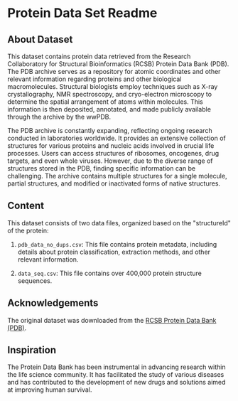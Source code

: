# Protein Data Set Readme

## About Dataset

This dataset contains protein data retrieved from the Research Collaboratory for Structural Bioinformatics (RCSB) Protein Data Bank (PDB). The PDB archive serves as a repository for atomic coordinates and other relevant information regarding proteins and other biological macromolecules. Structural biologists employ techniques such as X-ray crystallography, NMR spectroscopy, and cryo-electron microscopy to determine the spatial arrangement of atoms within molecules. This information is then deposited, annotated, and made publicly available through the archive by the wwPDB.

The PDB archive is constantly expanding, reflecting ongoing research conducted in laboratories worldwide. It provides an extensive collection of structures for various proteins and nucleic acids involved in crucial life processes. Users can access structures of ribosomes, oncogenes, drug targets, and even whole viruses. However, due to the diverse range of structures stored in the PDB, finding specific information can be challenging. The archive contains multiple structures for a single molecule, partial structures, and modified or inactivated forms of native structures.

## Content

This dataset consists of two data files, organized based on the "structureId" of the protein:

1. `pdb_data_no_dups.csv`: This file contains protein metadata, including details about protein classification, extraction methods, and other relevant information.

2. `data_seq.csv`: This file contains over 400,000 protein structure sequences.

## Acknowledgements

The original dataset was downloaded from the [RCSB Protein Data Bank (PDB)](http://www.rcsb.org/pdb/).

## Inspiration

The Protein Data Bank has been instrumental in advancing research within the life science community. It has facilitated the study of various diseases and has contributed to the development of new drugs and solutions aimed at improving human survival.
